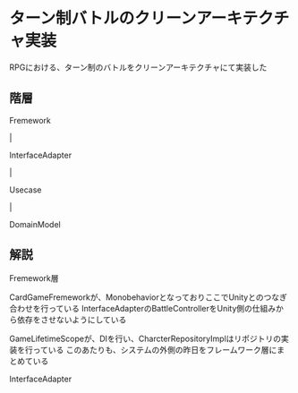 # ターン制バトルのクリーンアーキテクチャ実装
RPGにおける、ターン制のバトルをクリーンアーキテクチャにて実装した

## 階層
Fremework

&#124;

InterfaceAdapter

&#124;

Usecase

&#124;

DomainModel

## 解説
Fremework層

CardGameFremeworkが、MonobehaviorとなっておりここでUnityとのつなぎ合わせを行っている
InterfaceAdapterのBattleControllerをUnity側の仕組みから依存をさせないようにしている

GameLifetimeScopeが、DIを行い、CharcterRepositoryImplはリポジトリの実装を行っている
このあたりも、システムの外側の昨日をフレームワーク層にまとめている

InterfaceAdapter
